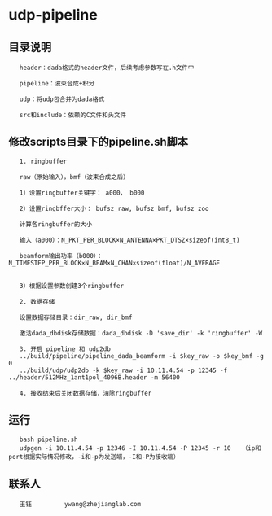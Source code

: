 # udp-pipeline

## 目录说明

       header：dada格式的header文件，后续考虑参数写在.h文件中
       
       pipeline：波束合成+积分
       
       udp：将udp包合并为dada格式
       
       src和include：依赖的C文件和头文件

## 修改scripts目录下的pipeline.sh脚本

       1. ringbuffer
       
       raw（原始输入），bmf（波束合成之后）
       
       1）设置ringbuffer关键字： a000， b000
       
       2）设置ringbffer大小： bufsz_raw, bufsz_bmf, bufsz_zoo
       
       计算各ringbuffer的大小
       
       输入（a000）：N_PKT_PER_BLOCK×N_ANTENNA×PKT_DTSZ×sizeof(int8_t)
       
       beamform输出功率（b000）： N_TIMESTEP_PER_BLOCK×N_BEAM×N_CHAN×sizeof(float)/N_AVERAGE

       
       3）根据设置参数创建3个ringbuffer
        
       2. 数据存储
       
       设置数据存储目录：dir_raw, dir_bmf
       
       激活dada_dbdisk存储数据：dada_dbdisk -D 'save_dir' -k 'ringbuffer' -W
       
       3. 开启 pipeline 和 udp2db
       ../build/pipeline/pipeline_dada_beamform -i $key_raw -o $key_bmf -g 0
       ../build/udp/udp2db -k $key_raw -i 10.11.4.54 -p 12345 -f ../header/512MHz_1ant1pol_4096B.header -m 56400
       
       4. 接收结束后关闭数据存储，清除ringbuffer
       
## 运行
       bash pipeline.sh
       udpgen -i 10.11.4.54 -p 12346 -I 10.11.4.54 -P 12345 -r 10   （ip和port根据实际情况修改，-i和-p为发送端，-I和-P为接收端）

## 联系人
       王钰         ywang@zhejianglab.com
